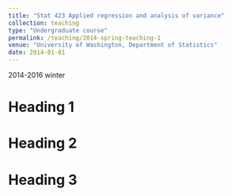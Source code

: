 ```yaml
---
title: "Stat 423 Applied regression and analysis of variance"
collection: teaching
type: "Undergraduate course"
permalink: /teaching/2014-spring-teaching-1
venue: "University of Washington, Department of Statistics"
date: 2014-01-01
---
```

2014-2016 winter

Heading 1
======

Heading 2
======

Heading 3
======
